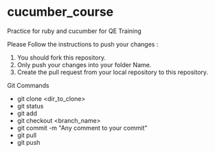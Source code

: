 # cucumber_course
Practice for ruby and cucumber for QE Training

Please Follow the instructions to push your changes :

1. You should fork this repository.
2. Only push your changes into your folder Name.
3. Create the pull request from your local repository to this repository.

Git Commands 

- git clone <dir_to_clone>   
- git status
- git add
- git checkout <branch_name>
- git commit -m "Any comment to your commit"
- git pull
- git push